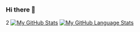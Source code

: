 ### Hi there 👋

<!--
**suniljalandhra/suniljalandhra** is a ✨ _special_ ✨ repository because its `README.md` (this file) appears on your GitHub profile.

Here are some ideas to get you started:

- 🔭 I’m currently working on ...
- 🌱 I’m currently learning ...
- 👯 I’m looking to collaborate on ...
- 🤔 I’m looking for help with ...
- 💬 Ask me about ...
- 📫 How to reach me: ...
- 😄 Pronouns: ...
- ⚡ Fun fact: ...
-->

2
[![My GitHub Stats](https://github-readme-stats.vercel.app/api/?username=suniljalandhra&count_private=true&theme=tokyonight&showicons=true)]()
[![My GitHub Language Stats](https://github-readme-stats.vercel.app/api/top-langs/?username=suniljalandhra&langs_count=5&theme=tokyonight)]()
